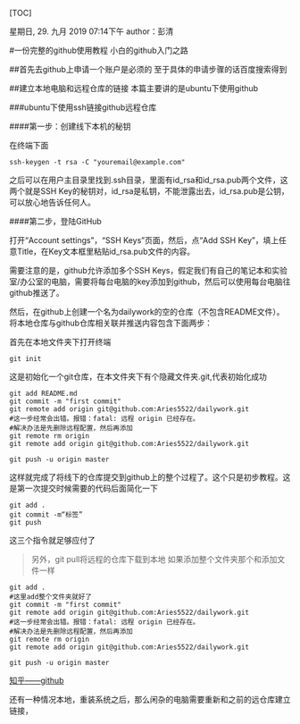[TOC]

星期日, 29. 九月 2019 07:14下午 
author：彭清

#一份完整的github使用教程
小白的github入门之路

##首先去github上申请一个账户是必须的
至于具体的申请步骤的话百度搜索得到

##建立本地电脑和远程仓库的链接
本篇主要讲的是ubuntu下使用github

###ubuntu下使用ssh链接github远程仓库

####第一步：创建线下本机的秘钥

在终端下面

```
ssh-keygen -t rsa -C "youremail@example.com"
```
之后可以在用户主目录里找到.ssh目录，里面有id_rsa和id_rsa.pub两个文件，这两个就是SSH Key的秘钥对，id_rsa是私钥，不能泄露出去，id_rsa.pub是公钥，可以放心地告诉任何人。

####第二步，登陆GitHub

打开“Account settings”，“SSH Keys”页面，然后，点“Add SSH Key”，填上任意Title，在Key文本框里粘贴id_rsa.pub文件的内容。

需要注意的是，github允许添加多个SSH Keys，假定我们有自己的笔记本和实验室/办公室的电脑，需要将每台电脑的key添加到github，然后可以使用每台电脑往github推送了。

然后，在github上创建一个名为dailywork的空的仓库（不包含README文件）。
将本地仓库与github仓库相关联并推送内容包含下面两步：

首先在本地文件夹下打开终端
```
git init
```
这是初始化一个git仓库，在本文件夹下有个隐藏文件夹.git,代表初始化成功
```
git add README.md
git commit -m "first commit"
git remote add origin git@github.com:Aries5522/dailywork.git
#这一步经常会出错。报错：fatal: 远程 origin 已经存在。
#解决办法是先删除远程配置，然后再添加
git remote rm origin
git remote add origin git@github.com:Aries5522/dailywork.git

git push -u origin master
```
这样就完成了将线下的仓库提交到github上的整个过程了。这个只是初步教程。这是第一次提交时候需要的代码后面简化一下
```
git add .
git commit -m“标签”
git push
```
这三个指令就足够应付了

>另外，git pull将远程的仓库下载到本地
如果添加整个文件夹那个和添加文件一样

```
git add .
#这里add整个文件夹就好了
git commit -m "first commit"
git remote add origin git@github.com:Aries5522/dailywork.git
#这一步经常会出错。报错：fatal: 远程 origin 已经存在。
#解决办法是先删除远程配置，然后再添加
git remote rm origin
git remote add origin git@github.com:Aries5522/dailywork.git

git push -u origin master
```

[知乎——github](https://zhuanlan.zhihu.com/p/44181150) 


还有一种情况本地，重装系统之后，那么闲杂的电脑需要重新和之前的远仓库建立链接，


